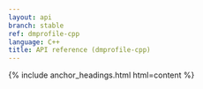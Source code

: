 ```yaml
---
layout: api
branch: stable
ref: dmprofile-cpp
language: C++
title: API reference (dmprofile-cpp)
---
```

{% include anchor_headings.html html=content %}